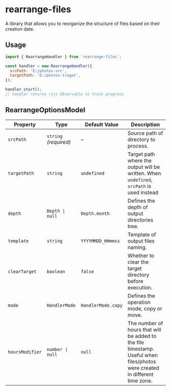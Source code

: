 # rearrange-files

A library that allows you to reorganize the structure of files based on their creation date.

## Usage

```javascript
import { RearrangeHandler } from 'rearrange-files';

const handler = new RearrangeHandler({
  srcPath: 'E:/photos-src',
  targetPath: 'E:/photos-traget',
});

handler.start();
// handler returns rxjs Observable to track progress
```

## RearrangeOptionsModel

| Property        | Type                  | Default Value      | Description                                                                                                                 |
| --------------- | --------------------- | ------------------ | --------------------------------------------------------------------------------------------------------------------------- |
| `srcPath`       | `string` _(required)_ | –                  | Source path of directory to process.                                                                                        |
| `targetPath`    | `string`              | `undefined`        | Target path where the output will be written. When `undefined`, `srcPath` is used instead                                   |
| `depth`         | `Depth \| null`       | `Depth.month`      | Defines the depth of output directories tree.                                                                               |
| `template`      | `string`              | `YYYYMMDD_HHmmss`  | Template of output files naming.                                                                                            |
| `clearTarget`   | `boolean`             | `false`            | Whether to clear the target directory before execution.                                                                     |
| `mode`          | `HandlerMode`         | `HandlerMode.copy` | Defines the operation mode, copy or move.                                                                                   |
| `hoursModifier` | `number \| null`      | `null`             | The number of hours that will be added to the file timestamp. Useful when files/photos were created in different time zone. |
